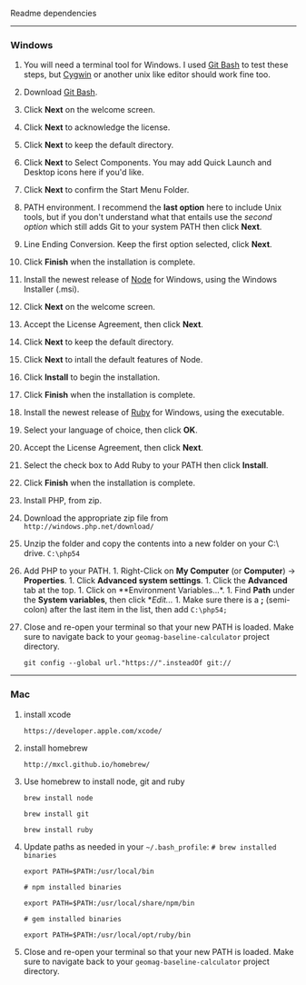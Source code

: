 Readme dependencies

---
### Windows ###

1. You will need a terminal tool for Windows. I used [Git Bash][] to test these
   steps, but [Cygwin][] or another unix like editor should work fine too.
  1. Download [Git Bash][].
  1. Click **Next** on the welcome screen.
  1. Click **Next** to acknowledge the license.
  1. Click **Next** to keep the default directory.
  1. Click **Next** to Select Components.
     You may add Quick Launch and Desktop icons here if you'd like.
  1. Click **Next** to confirm the Start Menu Folder.
  1. PATH environment. I recommend the __last option__ here to include Unix
     tools, but if you don't understand what that entails use the
     _second option_ which still adds Git to your system PATH then click
     **Next**.
  1. Line Ending Conversion. Keep the first option selected, click **Next**.
  1. Click **Finish** when the installation is complete.

1. Install the newest release of [Node][] for Windows, using the Windows
   Installer (.msi).
  1. Click **Next** on the welcome screen.
  1. Accept the License Agreement, then click **Next**.
  1. Click **Next** to keep the default directory.
  1. Click **Next** to intall the default features of Node.
  1. Click **Install** to begin the installation.
  1. Click **Finish** when the installation is complete.

1. Install the newest release of [Ruby][] for Windows, using the executable.
  1. Select your language of choice, then click **OK**.
  1. Accept the License Agreement, then click **Next**.
  1. Select the check box to Add Ruby to your PATH then click **Install**.
  1. Click **Finish** when the installation is complete.

1. Install PHP, from zip.
  1. Download the appropriate zip file from `http://windows.php.net/download/`
  1. Unzip the folder and copy the contents into a new folder on your C:\ drive.
     `C:\php54`
  1. Add PHP to your PATH.
    1. Right-Click on **My Computer** (or **Computer**) -> **Properties**.
    1. Click **Advanced system settings**.
    1. Click the **Advanced** tab at the top.
    1. Click on **Environment Variables...*.
    1. Find **Path** under the **System variables**, then click **Edit...*
    1. Make sure there is a **;** (semi-colon) after the last item in the list,
       then add `C:\php54;`

1. Close and re-open your terminal so that your new PATH is loaded.
   Make sure to navigate back to your `geomag-baseline-calculator` project
   directory.

   `git config --global url."https://".insteadOf git://`

[Git Bash]: http://git-scm.com/download/win
[Cygwin]: http://cygwin.com/install.html
[Node]: http://nodejs.org/download/
[Ruby]: http://rubyinstaller.org/

---
### Mac ###

1. install xcode

   `https://developer.apple.com/xcode/`

1. install homebrew

   `http://mxcl.github.io/homebrew/`

1. Use homebrew to install node, git and ruby

   `brew install node`

   `brew install git`

   `brew install ruby`

1. Update paths as needed in your `~/.bash_profile`:
   ```# brew installed binaries```

   ```export PATH=$PATH:/usr/local/bin```

   ```# npm installed binaries```

   ```export PATH=$PATH:/usr/local/share/npm/bin```

   ```# gem installed binaries```

   ```export PATH=$PATH:/usr/local/opt/ruby/bin```

1. Close and re-open your terminal so that your new PATH is loaded.
   Make sure to navigate back to your `geomag-baseline-calculator` project directory.
